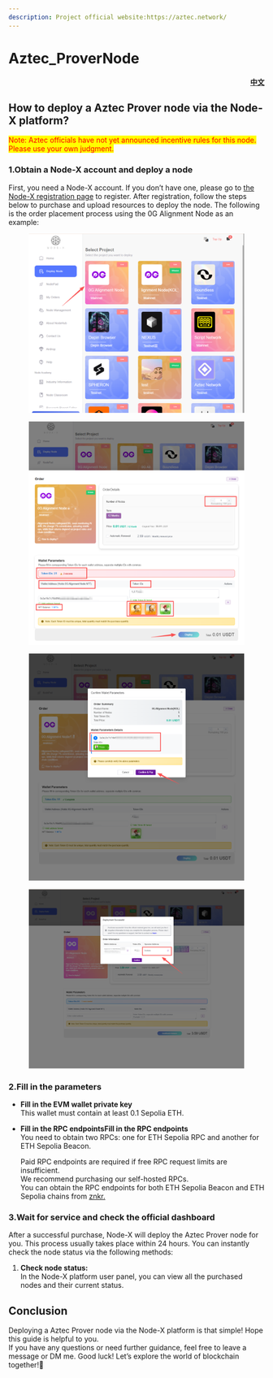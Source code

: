 ```yaml
---
description: Project official website:https://aztec.network/
---
```


# Aztec\_ProverNode

<p align="right"> <a href="https://docs.node-x.xyz/chan-pin-shou-ce/yi-jian-bu-shu/aztec-xu-lie-qi-jie-dian"><strong>中文</strong></a></p>

## How to deploy a Aztec Prover node via the Node-X platform?

<mark style="color:red;">Note: Aztec officials have not yet announced incentive rules for this node. Please use your own judgment.</mark>

### 1.Obtain a Node-X account and deploy a node

First, you need a Node-X account. If you don’t have one, please go to [the Node-X registration page](https://node-x.xyz/) to register. After registration, follow the steps below to purchase and upload resources to deploy the node. The following is the order placement process using the 0G Alignment Node as an example:

<figure><img src="../../.gitbook/assets/E1.png" alt="" width="563"><figcaption></figcaption></figure>

<figure><img src="../../.gitbook/assets/E2 (2).png" alt="" width="563"><figcaption></figcaption></figure>

<figure><img src="../../.gitbook/assets/E3 (2).png" alt="" width="563"><figcaption></figcaption></figure>

<figure><img src="../../.gitbook/assets/E4 (1).png" alt="" width="563"><figcaption></figcaption></figure>

### 2.Fill in the parameters

* **Fill in the EVM wallet private key**\
  This wallet must contain at least 0.1 Sepolia ETH.
*   **Fill in the RPC endpointsFill in the RPC endpoints**\
    You need to obtain two RPCs: one for ETH Sepolia RPC and another for ETH Sepolia Beacon.

    Paid RPC endpoints are required if free RPC request limits are insufficient.\
    We recommend purchasing our self-hosted RPCs.\
    You can obtain the RPC endpoints for both ETH Sepolia Beacon and ETH Sepolia chains from [znkr.](https://www.ankr.com/)

### 3.Wait for service and check the official dashboard

After a successful purchase, Node-X will deploy the Aztec Prover node for you. This process usually takes place within 24 hours. You can instantly check the node status via the following methods:

1. **Check node status:**\
   In the Node-X platform user panel, you can view all the purchased nodes and their current status.

## **Conclusion**

Deploying a Aztec Prover node via the Node-X platform is that simple! Hope this guide is helpful to you.\
If you have any questions or need further guidance, feel free to leave a message or DM me. Good luck! Let’s explore the world of blockchain together!🚀

